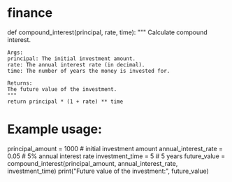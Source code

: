 # finance
def compound_interest(principal, rate, time):
    """
    Calculate compound interest.

    Args:
    principal: The initial investment amount.
    rate: The annual interest rate (in decimal).
    time: The number of years the money is invested for.

    Returns:
    The future value of the investment.
    """
    return principal * (1 + rate) ** time

# Example usage:
principal_amount = 1000  # initial investment amount
annual_interest_rate = 0.05  # 5% annual interest rate
investment_time = 5  # 5 years
future_value = compound_interest(principal_amount, annual_interest_rate, investment_time)
print("Future value of the investment:", future_value)
